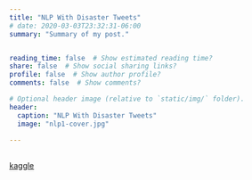 ```yaml
---
title: "NLP With Disaster Tweets"
# date: 2020-03-03T23:32:31-06:00
summary: "Summary of my post."


reading_time: false  # Show estimated reading time?
share: false  # Show social sharing links?
profile: false  # Show author profile?
comments: false  # Show comments?

# Optional header image (relative to `static/img/` folder).
header:
  caption: "NLP With Disaster Tweets"
  image: "nlp1-cover.jpg"

---
```



## 

[kaggle](https://www.kaggle.com/c/nlp-getting-started/data)

